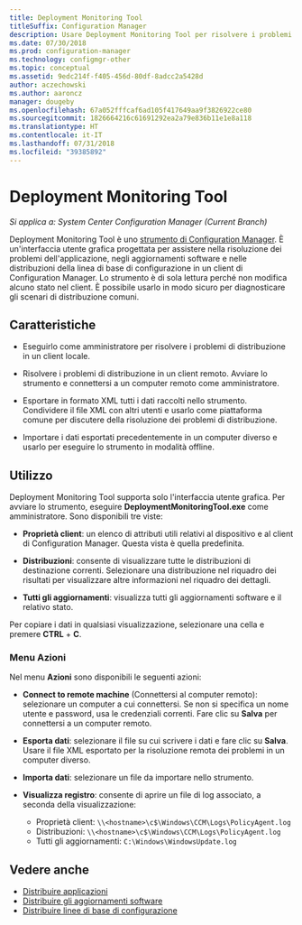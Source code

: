 ```yaml
---
title: Deployment Monitoring Tool
titleSuffix: Configuration Manager
description: Usare Deployment Monitoring Tool per risolvere i problemi di distribuzione del software in un client di Configuration Manager.
ms.date: 07/30/2018
ms.prod: configuration-manager
ms.technology: configmgr-other
ms.topic: conceptual
ms.assetid: 9edc214f-f405-456d-80df-8adcc2a5428d
author: aczechowski
ms.author: aaroncz
manager: dougeby
ms.openlocfilehash: 67a052fffcaf6ad105f417649aa9f3826922ce80
ms.sourcegitcommit: 1826664216c61691292ea2a79e836b11e1e8a118
ms.translationtype: HT
ms.contentlocale: it-IT
ms.lasthandoff: 07/31/2018
ms.locfileid: "39385892"
---
```

# <a name="deployment-monitoring-tool"></a>Deployment Monitoring Tool

*Si applica a: System Center Configuration Manager (Current Branch)*

Deployment Monitoring Tool è uno [strumento di Configuration Manager](/sccm/core/support/tools). È un'interfaccia utente grafica progettata per assistere nella risoluzione dei problemi dell'applicazione, negli aggiornamenti software e nelle distribuzioni della linea di base di configurazione in un client di Configuration Manager. Lo strumento è di sola lettura perché non modifica alcuno stato nel client. È possibile usarlo in modo sicuro per diagnosticare gli scenari di distribuzione comuni.


## <a name="features"></a>Caratteristiche

- Eseguirlo come amministratore per risolvere i problemi di distribuzione in un client locale.  

- Risolvere i problemi di distribuzione in un client remoto. Avviare lo strumento e connettersi a un computer remoto come amministratore.  

- Esportare in formato XML tutti i dati raccolti nello strumento. Condividere il file XML con altri utenti e usarlo come piattaforma comune per discutere della risoluzione dei problemi di distribuzione.  

- Importare i dati esportati precedentemente in un computer diverso e usarlo per eseguire lo strumento in modalità offline.   


## <a name="usage"></a>Utilizzo

Deployment Monitoring Tool supporta solo l'interfaccia utente grafica. Per avviare lo strumento, eseguire **DeploymentMonitoringTool.exe** come amministratore. Sono disponibili tre viste:  

- **Proprietà client**: un elenco di attributi utili relativi al dispositivo e al client di Configuration Manager. Questa vista è quella predefinita.   

- **Distribuzioni**: consente di visualizzare tutte le distribuzioni di destinazione correnti. Selezionare una distribuzione nel riquadro dei risultati per visualizzare altre informazioni nel riquadro dei dettagli.  

- **Tutti gli aggiornamenti**: visualizza tutti gli aggiornamenti software e il relativo stato.  

Per copiare i dati in qualsiasi visualizzazione, selezionare una cella e premere **CTRL** + **C**.


### <a name="actions-menu"></a>Menu Azioni

Nel menu **Azioni** sono disponibili le seguenti azioni:  

- **Connect to remote machine** (Connettersi al computer remoto): selezionare un computer a cui connettersi. Se non si specifica un nome utente e password, usa le credenziali correnti. Fare clic su **Salva** per connettersi a un computer remoto.  

- **Esporta dati**: selezionare il file su cui scrivere i dati e fare clic su **Salva**. Usare il file XML esportato per la risoluzione remota dei problemi in un computer diverso.  

- **Importa dati**: selezionare un file da importare nello strumento.  

- **Visualizza registro**: consente di aprire un file di log associato, a seconda della visualizzazione:  
    - Proprietà client: `\\<hostname>\c$\Windows\CCM\Logs\PolicyAgent.log`
    - Distribuzioni: `\\<hostname>\c$\Windows\CCM\Logs\PolicyAgent.log`
    - Tutti gli aggiornamenti: `C:\Windows\WindowsUpdate.log`



## <a name="see-also"></a>Vedere anche

- [Distribuire applicazioni](/sccm/apps/deploy-use/deploy-applications)
- [Distribuire gli aggiornamenti software](/sccm/sum/deploy-use/deploy-software-updates)
- [Distribuire linee di base di configurazione](/sccm/compliance/deploy-use/deploy-configuration-baselines)
